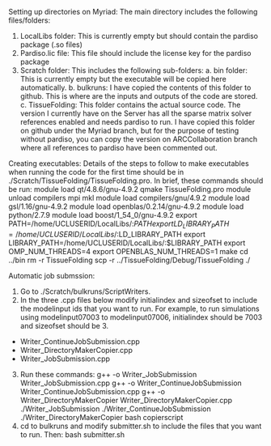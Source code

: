 Setting up directories on Myriad:
The main directory includes the following files/folders:
1.    LocalLibs folder: This is currently empty but should contain the pardiso package (.so files)
2.    Pardiso.lic file: This file should include the license key for the pardiso package
3.    Scratch folder: This includes the following sub-folders:
a.    bin folder: This is currently empty but the executable will be copied here automatically.
b.    bulkruns: I have copied the contents of this folder to github. This is where are the inputs and outputs of the code are stored.
c.    TissueFolding: This folder contains the actual source code. The version I currently have on the Server has all the sparse matrix solver references enabled and needs pardiso to run. I have copied this folder on github under the Myriad branch, but for the purpose of testing without pardiso, you can copy the version on ARCCollaboration branch where all references to pardiso have been commented out.

Creating executables:
Details of the steps to follow to make executables when running the code for the first time should be in ./Scratch/TissueFolding/TissueFolding.pro. In brief, these commands should be run: 
module load qt/4.8.6/gnu-4.9.2
qmake TissueFolding.pro
module unload compilers mpi mkl
module load compilers/gnu/4.9.2
module load gsl/1.16/gnu-4.9.2
module load openblas/0.2.14/gnu-4.9.2
module load python/2.7.9
module load boost/1_54_0/gnu-4.9.2
export PATH=/home/UCLUSERID/LocalLibs/:$PATH
export LD_LIBRARY_PATH=/home/UCLUSERID/LocalLibs/:$LD_LIBRARY_PATH
export LIBRARY_PATH=/home/UCLUSERID/LocalLibs/:$LIBRARY_PATH
export OMP_NUM_THREADS=4
export OPENBLAS_NUM_THREADS=1
make
cd ../bin
rm -r TissueFolding
scp -r ../TissueFolding/Debug/TissueFolding ./

Automatic job submssion:
1.    Go to ./Scratch/bulkruns/ScriptWriters.
2.    In the three .cpp files below modify initialindex and sizeofset to include the modelinput ids that you want to run. For example, to run simulations using modelinput07003 to modelinput07006, initialindex should be 7003 and sizeofset should be 3.
-    Writer_ContinueJobSubmission.cpp
-    Writer_DirectoryMakerCopier.cpp
-    Writer_JobSubmission.cpp
3.    Run these commands:
g++ -o Writer_JobSubmission Writer_JobSubmission.cpp
g++ -o Writer_ContinueJobSubmission Writer_ContinueJobSubmission.cpp
g++ -o Writer_DirectoryMakerCopier Writer_DirectoryMakerCopier.cpp
./Writer_JobSubmission
./Writer_ContinueJobSubmission
./Writer_DirectoryMakerCopier
bash copierscript
4.    cd to bulkruns and modify submitter.sh to include the files that you want to run. Then:
bash submitter.sh



